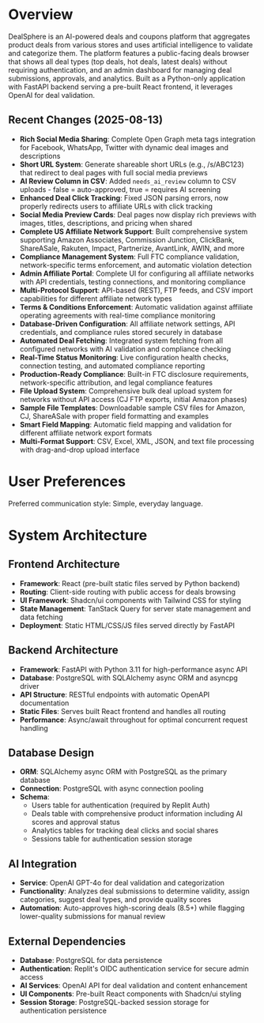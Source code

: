 # Overview

DealSphere is an AI-powered deals and coupons platform that aggregates product deals from various stores and uses artificial intelligence to validate and categorize them. The platform features a public-facing deals browser that shows all deal types (top deals, hot deals, latest deals) without requiring authentication, and an admin dashboard for managing deal submissions, approvals, and analytics. Built as a Python-only application with FastAPI backend serving a pre-built React frontend, it leverages OpenAI for deal validation.

## Recent Changes (2025-08-13)
- **Rich Social Media Sharing**: Complete Open Graph meta tags integration for Facebook, WhatsApp, Twitter with dynamic deal images and descriptions
- **Short URL System**: Generate shareable short URLs (e.g., /s/ABC123) that redirect to deal pages with full social media previews
- **AI Review Column in CSV**: Added `needs_ai_review` column to CSV uploads - false = auto-approved, true = requires AI screening
- **Enhanced Deal Click Tracking**: Fixed JSON parsing errors, now properly redirects users to affiliate URLs with click tracking
- **Social Media Preview Cards**: Deal pages now display rich previews with images, titles, descriptions, and pricing when shared
- **Complete US Affiliate Network Support**: Built comprehensive system supporting Amazon Associates, Commission Junction, ClickBank, ShareASale, Rakuten, Impact, Partnerize, AvantLink, AWIN, and more
- **Compliance Management System**: Full FTC compliance validation, network-specific terms enforcement, and automatic violation detection
- **Admin Affiliate Portal**: Complete UI for configuring all affiliate networks with API credentials, testing connections, and monitoring compliance
- **Multi-Protocol Support**: API-based (REST), FTP feeds, and CSV import capabilities for different affiliate network types
- **Terms & Conditions Enforcement**: Automatic validation against affiliate operating agreements with real-time compliance monitoring
- **Database-Driven Configuration**: All affiliate network settings, API credentials, and compliance rules stored securely in database
- **Automated Deal Fetching**: Integrated system fetching from all configured networks with AI validation and compliance checking
- **Real-Time Status Monitoring**: Live configuration health checks, connection testing, and automated compliance reporting
- **Production-Ready Compliance**: Built-in FTC disclosure requirements, network-specific attribution, and legal compliance features
- **File Upload System**: Comprehensive bulk deal upload system for networks without API access (CJ FTP exports, initial Amazon phases)
- **Sample File Templates**: Downloadable sample CSV files for Amazon, CJ, ShareASale with proper field formatting and examples
- **Smart Field Mapping**: Automatic field mapping and validation for different affiliate network export formats
- **Multi-Format Support**: CSV, Excel, XML, JSON, and text file processing with drag-and-drop upload interface

# User Preferences

Preferred communication style: Simple, everyday language.

# System Architecture

## Frontend Architecture
- **Framework**: React (pre-built static files served by Python backend)
- **Routing**: Client-side routing with public access for deals browsing
- **UI Framework**: Shadcn/ui components with Tailwind CSS for styling
- **State Management**: TanStack Query for server state management and data fetching
- **Deployment**: Static HTML/CSS/JS files served directly by FastAPI

## Backend Architecture
- **Framework**: FastAPI with Python 3.11 for high-performance async API
- **Database**: PostgreSQL with SQLAlchemy async ORM and asyncpg driver
- **API Structure**: RESTful endpoints with automatic OpenAPI documentation
- **Static Files**: Serves built React frontend and handles all routing
- **Performance**: Async/await throughout for optimal concurrent request handling

## Database Design
- **ORM**: SQLAlchemy async ORM with PostgreSQL as the primary database
- **Connection**: PostgreSQL with async connection pooling
- **Schema**: 
  - Users table for authentication (required by Replit Auth)
  - Deals table with comprehensive product information including AI scores and approval status
  - Analytics tables for tracking deal clicks and social shares
  - Sessions table for authentication session storage

## AI Integration
- **Service**: OpenAI GPT-4o for deal validation and categorization
- **Functionality**: Analyzes deal submissions to determine validity, assign categories, suggest deal types, and provide quality scores
- **Automation**: Auto-approves high-scoring deals (8.5+) while flagging lower-quality submissions for manual review

## External Dependencies

- **Database**: PostgreSQL for data persistence
- **Authentication**: Replit's OIDC authentication service for secure admin access
- **AI Services**: OpenAI API for deal validation and content enhancement
- **UI Components**: Pre-built React components with Shadcn/ui styling
- **Session Storage**: PostgreSQL-backed session storage for authentication persistence